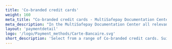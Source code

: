 ```yaml
---
title: 'Co-branded credit cards'
weight: 160
meta_title: "Co-branded credit cards - MultiSafepay Documentation Center"
meta_description: "In the MultiSafepay Documentation Center all relevant information regarding our Plugins and API. As well as Support pages for Payment Method, Tools and General Questions. You can also find the contact details of our Support Team and Integration Team."
layout: 'paymentdetail'
logo: '/logo/Payment_methods/Carte-Bancaire.svg' 
short_description: 'Select from a range of Co-branded credit cards. Suitable for customers who wish take advantage of rewards.'
---
```

